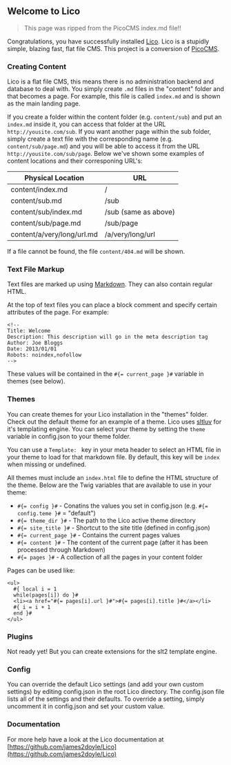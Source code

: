 <!--
Title: Welcome
Description: This is a long line that has some big words in it. Also some punctuation!
Special: <p>how about some HTML?</p>
Template: index
-->
<!-- here is a comment right at the top to try and fuck you up! -->

## Welcome to Lico

> This page was ripped from the PicoCMS index.md file!!

Congratulations, you have successfully installed [Lico](https://github.com/james2doyle/Lico). Lico is a stupidly simple, blazing fast, flat file CMS. This project is a conversion of [PicoCMS](http://picocms.org/).

### Creating Content

Lico is a flat file CMS, this means there is no administration backend and database to deal with. You simply create `.md` files in the "content"
folder and that becomes a page. For example, this file is called `index.md` and is shown as the main landing page.

If you create a folder within the content folder (e.g. `content/sub`) and put an `index.md` inside it, you can access that folder at the URL
`http://yousite.com/sub`. If you want another page within the sub folder, simply create a text file with the corresponding name (e.g. `content/sub/page.md`)
and you will be able to access it from the URL `http://yousite.com/sub/page`. Below we've shown some examples of content locations and their corresponing URL's:

<table>
  <thead>
    <tr><th>Physical Location</th><th>URL</th></tr>
  </thead>
  <tbody>
    <tr><td>content/index.md</td><td>/</td></tr>
    <tr><td>content/sub.md</td><td>/sub</td></tr>
    <tr><td>content/sub/index.md</td><td>/sub (same as above)</td></tr>
    <tr><td>content/sub/page.md</td><td>/sub/page</td></tr>
    <tr><td>content/a/very/long/url.md</td><td>/a/very/long/url</td></tr>
  </tbody>
</table>

If a file cannot be found, the file `content/404.md` will be shown.

### Text File Markup

Text files are marked up using [Markdown](http://daringfireball.net/projects/markdown/syntax). They can also contain regular HTML.

At the top of text files you can place a block comment and specify certain attributes of the page. For example:

    <!--
    Title: Welcome
    Description: This description will go in the meta description tag
    Author: Joe Bloggs
    Date: 2013/01/01
    Robots: noindex,nofollow
    -->

These values will be contained in the `#{= current_page }#` variable in themes (see below).

### Themes

You can create themes for your Lico installation in the "themes" folder. Check out the default theme for an example of a theme. Lico uses
[sltluv](http://twig.sensiolabs.org/documentation) for it's templating engine. You can select your theme by setting the `theme` variable in config.json to your theme folder.

You can use a `Template: ` key in your meta header to select an HTML file in your theme to load for that markdown file. By default, this key will be `index` when missing or undefined.

All themes must include an `index.html` file to define the HTML structure of the theme. Below are the Twig variables that are available to use in your theme:

* `#{= config }#` - Conatins the values you set in config.json (e.g. `#{= config.teme }#` = "default")
* `#{= theme_dir }#` - The path to the Lico active theme directory
* `#{= site_title }#` - Shortcut to the site title (defined in config.json)
* `#{= current_page }#` - Contains the current pages values
* `#{= content }#` - The content of the current page (after it has been processed through Markdown)
* `#{= pages }#` - A collection of all the pages in your content folder

Pages can be used like:

    <ul>
      #{ local i = 1
      while(pages[i]) do }#
      <li><a href="#{= pages[i].url }#">#{= pages[i].title }#</a></li>
      #{ i = i + 1
      end }#
    </ul>

### Plugins

Not ready yet! But you can create extensions for the slt2 template engine.

### Config

You can override the default Lico settings (and add your own custom settings) by editing config.json in the root Lico directory. The config.json file lists all of the settings and their defaults. To override a setting, simply uncomment it in config.json and set your custom value.

### Documentation

For more help have a look at the Lico documentation at [https://github.com/james2doyle/Lico](https://github.com/james2doyle/Lico)